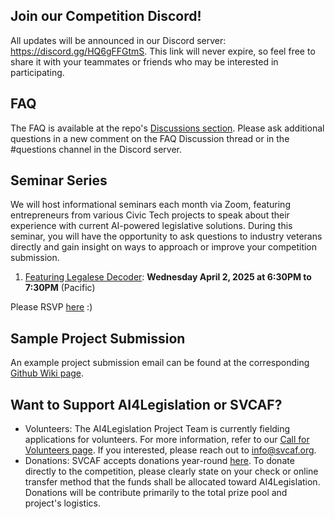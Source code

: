 ## Join our Competition Discord!
All updates will be announced in our Discord server: https://discord.gg/HQ6gFFGtmS. This link will never expire, so feel free to share it with your teammates or friends who may be interested in participating.

## FAQ
The FAQ is available at the repo's [Discussions section](https://github.com/svcaf/2025-AI4Legislation-Public/discussions). Please ask additional questions in a new comment on the FAQ Discussion thread or in the #questions channel in the Discord server.

## Seminar Series
We will host informational seminars each month via Zoom, featuring entrepreneurs from various Civic Tech projects to speak about their experience with current AI-powered legislative solutions. During this seminar, you will have the opportunity to ask questions to industry veterans directly and gain insight on ways to approach or improve your competition submission.
1. [Featuring Legalese Decoder](https://www.svcaf.org/2025/03/seminar-series-ai4legislation-featuring-legalese-decoder/): **Wednesday April 2, 2025 at 6:30PM to 7:30PM** (Pacific)

Please RSVP [here](https://docs.google.com/forms/d/e/1FAIpQLSdnUjrQ6Rf-SnRhBJvzbp9_hXPW0Ck26uZAa2w4NL9f5cvSrA/viewform?usp=header) :)

## Sample Project Submission
An example project submission email can be found at the corresponding [Github Wiki page](https://github.com/svcaf/2025-AI4Legislation-Public/wiki/Project-Submission:Example-Email).

## Want to Support AI4Legislation or SVCAF?
* Volunteers: The AI4Legislation Project Team is currently fielding applications for volunteers. For more information, refer to our [Call for Volunteers page](https://www.svcaf.org/2025/02/call-for-volunteers-for-ai4legislation-using-ai-to-enhance-civic-awareness-and-action/). If you interested, please reach out to info@svcaf.org.
* Donations: SVCAF accepts donations year-round [here](https://www.svcaf.org/donations/). To donate directly to the competition, please clearly state on your check or online transfer method that the funds shall be allocated toward AI4Legislation. Donations will be contribute primarily to the total prize pool and project's logistics.
